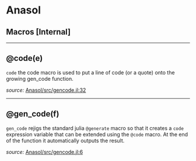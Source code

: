 # Anasol


## Macros [Internal]

---

<a id="macro___code.1" class="lexicon_definition"></a>
## @code(e)
`code` the code macro is used to put a line of code (or a quote) onto the growing
gen_code function.


*source:*
[Anasol/src/gencode.jl:32](https://github.com/madsjulia/Anasol.jl/tree/901f83d50da1232fecdfa62a3bde318285dfcead/src/gencode.jl#L32)

---

<a id="macro___gen_code.1" class="lexicon_definition"></a>
## @gen_code(f)
`gen_code` rejigs the standard julia `@generate` macro so that it creates a `code`
expression variable that can be extended using the `@code` macro.  At the end of
the function it automatically outputs the result.


*source:*
[Anasol/src/gencode.jl:6](https://github.com/madsjulia/Anasol.jl/tree/901f83d50da1232fecdfa62a3bde318285dfcead/src/gencode.jl#L6)

